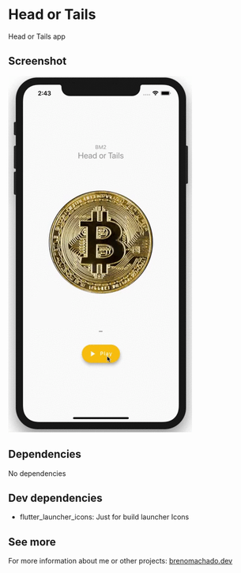 # Head or Tails
Head or Tails app

## Screenshot
![Head or Tails Demo](demo/demo.gif)

## Dependencies
No dependencies

## Dev dependencies
- flutter_launcher_icons: Just for build launcher Icons

## See more
For more information about me or other projects: [brenomachado.dev](https://brenomachado.dev)

